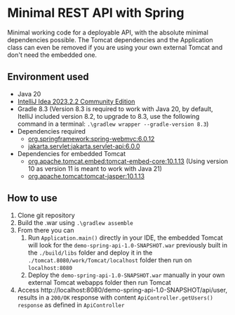 # Minimal REST API with Spring

Minimal working code for a deployable API, with the absolute minimal dependencies possible. The Tomcat dependencies and the Application class can even be removed if you are using your own external Tomcat and don't need the embedded one.

## Environment used

- Java 20
- [IntelliJ Idea 2023.2.2 Community Edition](https://www.jetbrains.com/idea/download/)
- Gradle 8.3 (Version 8.3 is required to work with Java 20, by default, ItelliJ included version 8.2, to upgrade to 8.3, use the following command in a terminal: `.\gradlew wrapper --gradle-version 8.3`)
- Dependencies required
  - [org.springframework:spring-webmvc:6.0.12](https://mvnrepository.com/artifact/org.springframework/spring-webmvc)
  - [jakarta.servlet:jakarta.servlet-api:6.0.0](https://mvnrepository.com/artifact/jakarta.servlet/jakarta.servlet-api)
- Dependencies for embedded Tomcat
  - [org.apache.tomcat.embed:tomcat-embed-core:10.1.13](https://mvnrepository.com/artifact/org.apache.tomcat.embed/tomcat-embed-core) (Using version 10 as version 11 is meant to work with Java 21)
  - [org.apache.tomcat:tomcat-jasper:10.1.13](https://mvnrepository.com/artifact/org.apache.tomcat/tomcat-jasper)

## How to use

1. Clone git repository
2. Build the .war using `.\gradlew assemble`
3. From there you can
   1. Run `Application.main()` directly in your IDE, the embedded Tomcat will look for the `demo-spring-api-1.0-SNAPSHOT.war` previously built in the `./build/libs` folder and deploy it in the `./tomcat.8080/work/Tomcat/localhost` folder then run on `localhost:8080`
   2. Deploy the `demo-spring-api-1.0-SNAPSHOT.war` manually in your own external Tomcat webapps folder then run Tomcat
4. Access http://localhost:8080/demo-spring-api-1.0-SNAPSHOT/api/user, results in a `200/OK` response with content `ApiController.getUsers() response` as defined in `ApiController`
